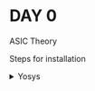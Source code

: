 # DAY 0

ASIC Theory

Steps for installation

<details>
<summary>Yosys</summary>

![Yosys](./Images/yosys.png)

```bash
$ git clone https://github.com/YosysHQ/yosys.git
$ cd yosys-master 
$ sudo apt install make (If make is not installed please install it) 
$ sudo apt-get install build-essential clang bison flex \
    libreadline-dev gawk tcl-dev libffi-dev git \
    graphviz xdot pkg-config python3 libboost-system-dev \
    libboost-python-dev libboost-filesystem-dev zlib1g-dev
$ make config-gcc
$ make 
$ sudo make install


</details>

<details>
<summary>Iverilog</summary>

![Iverilog](./Images/iverilog.png)

</details>

<details>
<summary>GTKWave</summary>

![GTKWave](./Images/gtkwave.png)

</details>
